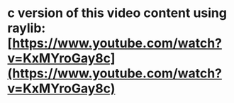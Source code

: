 # c version of this video content using raylib: [https://www.youtube.com/watch?v=KxMYroGay8c](https://www.youtube.com/watch?v=KxMYroGay8c)
